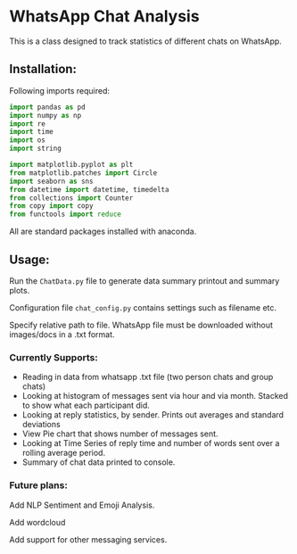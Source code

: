 # WhatsApp Chat Analysis
This is a class designed to track statistics of different chats on WhatsApp.

## Installation:
Following imports required:
```python
import pandas as pd
import numpy as np
import re
import time
import os
import string

import matplotlib.pyplot as plt
from matplotlib.patches import Circle
import seaborn as sns
from datetime import datetime, timedelta
from collections import Counter
from copy import copy
from functools import reduce
```
All are standard packages installed with anaconda.

## Usage:
Run the `ChatData.py` file to generate data summary printout and summary plots.

Configuration file `chat_config.py` contains settings such as filename etc.

Specify relative path to file.
WhatsApp file must be downloaded without images/docs in a .txt format.

### Currently Supports:
- Reading in data from whatsapp .txt file (two person chats and group chats)
- Looking at histogram of messages sent via hour and via month. Stacked to show what each participant did.
- Looking at reply statistics, by sender. Prints out averages and standard deviations
- View Pie chart that shows number of messages sent.
- Looking at Time Series of reply time and number of words sent over a rolling average period.
- Summary of chat data printed to console.

### Future plans:
Add NLP Sentiment and Emoji Analysis.

Add wordcloud

Add support for other messaging services.
